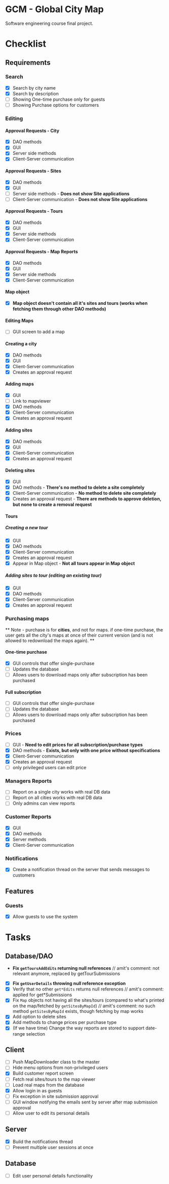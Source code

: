 # GCM - Global City Map
Software engineering course final project.

# Checklist
## Requirements
### Search
- [x] Search by city name
- [x] Search by description
- [ ] Showing One-time purchase only for guests
- [ ] Showing Purchase options for customers
### Editing
#### Approval Requests - City
- [x] DAO methods
- [x] GUI
- [x] Server side methods 
- [x] Client-Server communication
#### Approval Requests - Sites
- [x] DAO methods
- [x] GUI
- [ ] Server side methods - **Does not show Site applications**
- [ ] Client-Server communication - **Does not show Site applications**
#### Approval Requests - Tours
- [x] DAO methods
- [x] GUI
- [x] Server side methods 
- [x] Client-Server communication
#### Approval Requests - Map Reports
- [x] DAO methods
- [x] GUI
- [x] Server side methods 
- [x] Client-Server communication
#### Map object
- [x] **Map object doesn't contain all it's sites and tours (works when fetching them through other DAO methods)**
#### Editing Maps
- [ ] GUI screen to add a map
#### Creating a city
- [x] DAO methods
- [x] GUI
- [x] Client-Server communication
- [x] Creates an approval request
#### Adding maps
- [x] GUI
- [ ] Link to mapviewer
- [x] DAO methods
- [x] Client-Server communication
- [x] Creates an approval request
#### Adding sites
- [x] DAO methods
- [x] GUI
- [x] Client-Server communication
- [x] Creates an approval request
#### Deleting sites
- [x] GUI
- [x] DAO methods - **There's no method to delete a site completely**
- [x] Client-Server communication - **No method to delete site completely**
- [x] Creates an approval request - **There are methods to approve deletion, but none to create a removal request**
#### Tours
##### Creating a new tour
- [x] GUI
- [x] DAO methods 
- [x] Client-Server communication
- [x] Creates an approval request
- [x] Appear in Map object - **Not all tours appear in Map object**
##### Adding sites to tour (editing an existing tour)
- [x] GUI
- [x] DAO methods
- [x] Client-Server communication
- [x] Creates an approval request
### Purchasing maps
** Note - purchase is for **cities**, and not for maps. 
if one-time purchase, the user gets all the city's maps at once of their current version (and is not allowed to redownload the maps again). **

#### One-time purchase
- [x] GUI controls that offer single-purchase
- [ ] Updates the database
- [ ] Allows users to download maps only after subscription has been purchased
#### Full subscription
- [ ] GUI controls that offer single-purchase
- [ ] Updates the database
- [ ] Allows users to download maps only after subscription has been purchased
### Prices
- [ ] GUI - **Need to edit prices for all subscription/purchase types**
- [x] DAO methods - **Exists, but only with one price without specifications**
- [x] Client-Server communication
- [x] Creates an approval request
- [ ] only privileged users can edit price
### Managers Reports
- [ ] Report on a single city works with real DB data
- [ ] Report on all cities works with real DB data
- [ ] Only admins can view reports
### Customer Reports
- [x] GUI
- [x] DAO methods
- [x] Server methods
- [x] Client-Server communication
### Notifications
- [x] Create a notification thread on the server that sends messages to customers

## Features
### Guests
- [x] Allow guests to use the system

# Tasks
## Database/DAO
- **Fix `getToursAddEdits` returning null references** // amit's comment: not relevant anymore, replaced by getTourSubmissions
- [x] **Fix `getUserDetails` throwing null reference exception**
- [x] Verify that no other `get*Edits` returns null references // amit's comment: applied for get*Submissions
- [x] Fix `Map` objects not having all the sites/tours (compared to what's printed on the map/fetched by `getSitesByMapId`) // amit's comment: no such method `getSitesByMapId` exists, though fetching by map works
- [x] Add option to delete sites
- [x] Add methods to change prices per purchase type
- [x] (If we have time) Change the way reports are stored to support date-range selection
## Client
- [ ] Push MapDownloader class to the master
- [ ] Hide menu options from non-privileged users
- [x] Build customer report screen
- [ ] Fetch real sites/tours to the map viewer
- [ ] Load real maps from the database
- [x] Allow login in as guests
- [ ] Fix exception in site submission approval 
- [ ] GUI window notifying the emails sent by server after map submission approval
- [ ] Allow user to edit its personal details

## Server
- [x] Build the notifications thread 
- [ ] Prevent multiple user sessions at once

## Database
- [ ] Edit user personal details functionality
